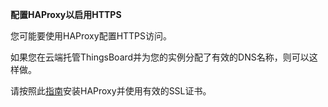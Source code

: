 **配置HAProxy以启用HTTPS**

您可能要使用HAProxy配置HTTPS访问。

如果您在云端托管ThingsBoard并为您的实例分配了有效的DNS名称，则可以这样做。

请按照此[指南](/docs/user-guide/install/pe/add-haproxy-ubuntu)安装HAProxy并使用有效的SSL证书。